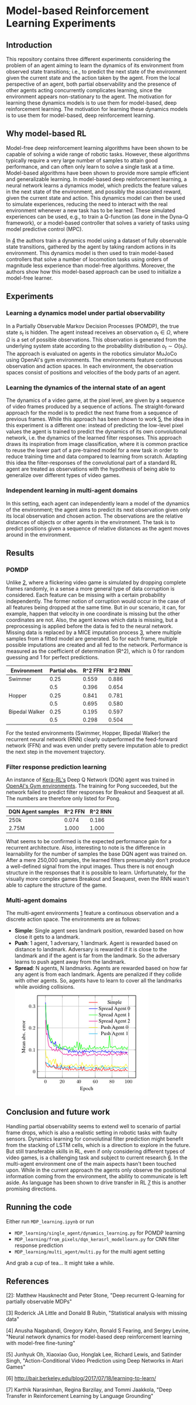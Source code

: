 # Model-based Reinforcement Learning Experiments
## Introduction
This repository contains three different experiments considering the problem of an agent aiming to learn the dynamics of its environment from observed state transitions; i.e., to predict the next state of the environment given the current state and the action taken by the agent. From the local perspective of an agent, both partial observability and the presence of other agents acting concurrently complicates learning, since the environment appears non-stationary to the agent. The motivation for learning these dynamics models is to use them for model-based, deep reinforcement learning. The motivation for learning these dynamics models is to use them for model-based, deep reinforcement learning.

## Why model-based RL
Model-free deep reinforcement learning algorithms have been shown to be capable of solving a wide range of robotic tasks. However, these algorithms typically require a very large number of samples to attain good performance, and can often only learn to solve a single task at a time. Model-based algorithms have been shown to provide more sample efficient and generalizable learning. In model-based deep reinforcement learning, a neural network learns a dynamics model, which predicts the feature values in the next state of the environment, and possibly the associated reward, given the current state and action. This dynamics model can then be used to simulate experiences, reducing the need to interact with the real environment whenever a new task has to be learned. These simulated experiences can be used, e.g., to train a Q-function (as done in the Dyna-Q framework), or a model-based controller that solves a variety of tasks using model predictive control (MPC).

In [4](#references) the authors train a dynamics model using a dataset of fully observable state transitions, gathered by the agent by taking random actions in its environment. This dynamics model is then used to train model-based controllers that solve a number of locomotion tasks using orders of magnitude less experience than model-free algorithms. Moreover, the authors show how this model-based approach can be used to initialize a model-free learner.

## Experiments
### Learning a dynamics model under partial observability
In a Partially Observable Markov Decision Processes (POMDP), the true state $s_t$ is hidden. The agent instead receives an observation $o_t \in \Omega$, where $\Omega$ is a set of possible observations. This observation is generated from the underlying system state according to the probability distribution $o_t \sim O(s_t)$.
The approach is evaluated on agents in the robotics simulator MuJoCo using OpenAI's gym environments. The environments feature continuous observation and action spaces. In each environment, the observation spaces consist of positions and velocities of the body parts of an agent.

### Learning the dynamics of the internal state of an agent
The dynamics of a video game, at the pixel level, are given by a sequence of video frames produced by a sequence of actions. The straight-forward approach for the model is to predict the next frame from a sequence of previous frames. While this approach has been shown to work [5](#references), the idea in this experiment is a different one: instead of predicting the low-level pixel values the agent is trained to predict the dynamics of its own convolutional network, i.e. the dynamics of the learned filter responses. This approach draws its inspiration from image classification, where it is common practice to reuse the lower part of a pre-trained model for a new task in order to reduce training time and data compared to learning from scratch. Adapting this idea the filter-responses of the convolutional part of a standard RL agent are treated as observations with the hypothesis of being able to generalize over different types of video games.

### Independent learning in multi-agent domains
In this setting, each agent can independently learn a model of the dynamics of the environment; the agent aims to predict its next observation given only its local observation and chosen action. The observations are the relative distances of objects or other agents in the environment. The task is to predict positions given a sequence of relative distances as the agent moves around in the environment.

## Results
### POMDP
Unlike [2](#references), where a flickering video game is simulated by dropping complete frames randomly, in a sense a more general type of data corruption is considered. Each feature can be missing with a certain probability independently. The former notion of corruption would occur in the case of all features being dropped at the same time. But in our scenario, it can, for example, happen that velocity in one coordinate is missing but the other coordinates are not. Also, the agent knows which data is missing, but a preprocessing is applied before the data is fed to the neural network. Missing data is replaced by a MICE imputation process [3](#references), where multiple samples from a fitted model are generated. So for each frame, multiple possible imputations are created and all fed to the network.
Performance is measured as the coefficient of determination (R^2), which is 0 for random guessing and 1 for perfect predictions.

| Environment | Partial obs. | R^2 FFN | R^2 RNN |
| --- | --- | --- | --- |
| Swimmer | 0.25 | 0.559 | 0.886 |
| | 0.5 | 0.396 | 0.654 |
| Hopper | 0.25 | 0.841 | 0.781 |
| | 0.5 | 0.695 | 0.580 |
| Bipedal Walker | 0.25 | 0.195 | 0.597 |
| | 0.5 | 0.298 | 0.504 |

For the tested environments (Swimmer, Hopper, Bipedal Walker) the recurrent neural network (RNN) clearly outperformed the feed-forward network (FFN) and was even under pretty severe imputation able to predict the next step in the movement trajectory.

### Filter response prediction learning
An instance of [Kera-RL's](https://github.com/keras-rl/keras-rl) Deep Q Network (DQN) agent was trained in [OpenAI's Gym environments](https://gym.openai.com). The training for Pong succeeded, but the network failed to predict filter responses for Breakout and Seaquest at all. The numbers are therefore only listed for Pong.

| DQN Agent samples |  R^2 FFN | R^2 RNN  |
| --- | --- | --- |
| 250k | 0.074 | 0.186 |
| 2.75M | 1.000 | 1.000 |

What seems to be confirmed is the expected performance gain for a recurrent architecture. Also, interesting to note is the difference in learnability for the number of samples the base DQN agent was trained on. After a mere 250,000 samples, the learned filters presumably don't produce a well-defined signal from the input images. Thus there is not enough structure in the responses that it is possible to learn. Unfortunately, for the visually more complex games Breakout and Seaquest, even the RNN wasn't able to capture the structure of the game.

### Multi-agent domains
The multi-agent environments [1](#references) feature a continuous observation and a discrete action space. The environments are as follows:
* **Simple**: Single agent sees landmark position, rewarded based on how close it gets to a landmark.
* **Push**: 1 agent, 1 adversary, 1 landmark. Agent is rewarded based on distance to landmark. Adversary is rewarded if it is close to the landmark and if the agent is far from the landmark. So the adversary learns to push agent away from the landmark.
* **Spread**: N agents, N landmarks. Agents are rewarded based on how far any agent is from each landmark. Agents are penalized if they collide with other agents. So, agents have to learn to cover all the landmarks while avoiding collisions.
![Multi-agent environment training](multi.jpg?raw=true "Multi-agent training")

## Conclusion and future work
Handling partial observability seems to extend well to scenario of partial frame drops, which is also a realistic setting in robotic tasks with faulty sensors.
Dynamics learning for convolutinal filter prediction might benefit from the stacking of LSTM cells, which is a direction to explore in the future. But still transferable skills in RL, even if only considering different types of video games, is a challenging task and subject to current research [6](#references).
In the multi-agent environment one of the main aspects hasn't been touched upon. While in the current approach the agents only observe the positional information coming from the environment, the ability to communicate is left aside. As language has been shown to drive transfer in RL [7](#references) this is another promising directions.

## Running the code
Either run `MDP_learning.ipynb` or run
* `MDP_learning/single_agent/dynamics_learning.py` for POMDP learning
* `MDP_learning/from_pixels/dqn_kerasrl_modellearn.py` for CNN filter response prediction
* `MDP_learning/multi_agent/multi.py` for the multi agent setting

And grab a cup of tea... It might take a while.

## References
[1]: https://github.com/openai/multiagent-particle-envs

[2]: Matthew Hausknecht and Peter Stone, "Deep recurrent Q-learning for partially observable MDPs"

[3] Roderick JA Little and Donald B Rubin, "Statistical analysis with missing data"

[4] Anusha Nagabandi, Gregory Kahn, Ronald S Fearing, and Sergey Levine, "Neural network dynamics for model-based deep reinforcement learning with model-free fine-tuning"

[5] Junhyuk Oh, Xiaoxiao Guo, Honglak Lee, Richard Lewis, and Satinder Singh, "Action-Conditional Video Prediction using Deep Networks in Atari Games"

[6] http://bair.berkeley.edu/blog/2017/07/18/learning-to-learn/

[7] Karthik Narasimhan, Regina Barzilay, and Tommi Jaakkola, "Deep Transfer in Reinforcement Learning by Language Grounding"
